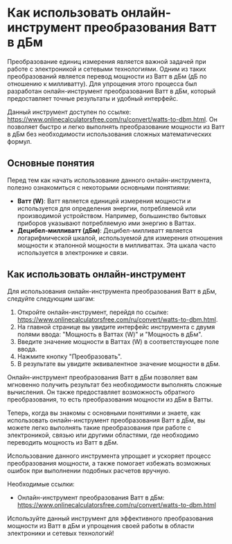 Как использовать онлайн-инструмент преобразования Ватт в дБм
============================================================

Преобразование единиц измерения является важной задачей при работе с электроникой и сетевыми технологиями. Одним из таких преобразований является перевод мощности из Ватт в дБм (дБ по отношению к милливатту). Для упрощения этого процесса был разработан онлайн-инструмент преобразования Ватт в дБм, который предоставляет точные результаты и удобный интерфейс.

Данный инструмент доступен по ссылке: <https://www.onlinecalculatorsfree.com/ru/convert/watts-to-dbm.html>. Он позволяет быстро и легко выполнять преобразование мощности из Ватт в дБм без необходимости использования сложных математических формул.

Основные понятия
----------------

Перед тем как начать использование данного онлайн-инструмента, полезно ознакомиться с некоторыми основными понятиями:

- **Ватт (W)**: Ватт является единицей измерения мощности и используется для определения энергии, потребляемой или производимой устройством. Например, большинство бытовых приборов указывают потребляемую ими энергию в Ваттах.
- **Децибел-милливатт (дБм)**: Децибел-милливатт является логарифмической шкалой, используемой для измерения отношения мощности к эталонной мощности в милливаттах. Эта шкала часто используется в электронике и связи.

Как использовать онлайн-инструмент
----------------------------------

Для использования онлайн-инструмента преобразования Ватт в дБм, следуйте следующим шагам:

1. Откройте онлайн-инструмент, перейдя по ссылке: <https://www.onlinecalculatorsfree.com/ru/convert/watts-to-dbm.html>.
2. На главной странице вы увидите интерфейс инструмента с двумя полями ввода: "Мощность в Ваттах (W)" и "Мощность в дБм".
3. Введите значение мощности в Ваттах (W) в соответствующее поле ввода.
4. Нажмите кнопку "Преобразовать".
5. В результате вы увидите эквивалентное значение мощности в дБм.

Онлайн-инструмент преобразования Ватт в дБм позволяет вам мгновенно получить результат без необходимости выполнять сложные вычисления. Он также предоставляет возможность обратного преобразования, то есть преобразования мощности из дБм в Ватты.

Теперь, когда вы знакомы с основными понятиями и знаете, как использовать онлайн-инструмент преобразования Ватт в дБм, вы можете легко выполнять такие преобразования при работе с электроникой, связью или другими областями, где необходимо переводить мощность из Ватт в дБм.

Использование данного инструмента упрощает и ускоряет процесс преобразования мощности, а также помогает избежать возможных ошибок при выполнении подобных расчетов вручную.

Необходимые ссылки:

- Онлайн-инструмент преобразования Ватт в дБм: <https://www.onlinecalculatorsfree.com/ru/convert/watts-to-dbm.html>

Используйте данный инструмент для эффективного преобразования мощности из Ватт в дБм и упрощения своей работы в области электроники и сетевых технологий!